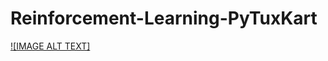 # Reinforcement-Learning-PyTuxKart
[![IMAGE ALT TEXT]](https://www.youtube.com/watch?v=KUBg7pmSpEo&ab_channel=CharlieChung)

